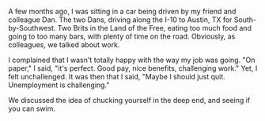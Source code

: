 A few months ago, I was sitting in a car being driven by my friend and colleague Dan. The two Dans, driving along the I-10 to Austin, TX for South-by-Southwest. Two Brits in the Land of the Free, eating too much food and going to too many bars, with plenty of time on the road. Obviously, as colleagues, we talked about work.

I complained that I wasn't totally happy with the way my job was going. "On paper," I said, "it's perfect. Good pay, nice benefits, challenging work." Yet, I felt unchallenged. It was then that I said, "Maybe I should just quit. Unemployment is challenging."

We discussed the idea of chucking yourself in the deep end, and seeing if you can swim.
